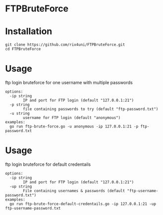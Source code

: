 # FTPBruteForce


# Installation

```
git clone https://github.com/rix4uni/FTPBruteForce.git
cd FTPBruteForce
```

# Usage
ftp login bruteforce for one username with multiple passwords
```
options:
  -ip string
        IP and port for FTP login (default "127.0.0.1:21")
  -p string
        file containing passwords to try (default "ftp-password.txt")
  -u string
        username for FTP login (default "anonymous")
examples:
  go run ftp-brute-force.go -u anonymous -ip 127.0.0.1:21 -p ftp-password.txt
```

# Usage
ftp login bruteforce for default credentails
```
options:
  -ip string
        IP and port for FTP login (default "127.0.0.1:21")
  -up string
        File containing usernames & passwords (default "ftp-username-password.txt")
examples:
  go run ftp-brute-force-default-credentails.go -ip 127.0.0.1:21 -up ftp-username-password.txt
```
